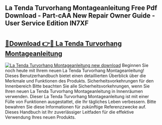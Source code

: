 ## La Tenda Turvorhang Montageanleitung Free Pdf Download - Part-cAA New Repair Owner Guide - User Service Edition IN7XF

# <h2><a href="http://df8jhuw.blite.top/?on=La+Tenda+Turvorhang+Montageanleitung">🔗Download 👉🔴 La Tenda Turvorhang Montageanleitung</a></h2>

[![La Tenda Turvorhang Montageanleitung new download](https://i.imgur.com/lujVjoI.png)](http://df8jhuw.blite.top/?on=La+Tenda+Turvorhang+Montageanleitung)
Beginnen Sie noch heute mit Ihrem neuen La Tenda Turvorhang Montageanleitung! Dieses Benutzerhandbuch bietet einen detaillierten Überblick über die Merkmale und Funktionen des Produkts. Sicherheitsvorkehrungen für den Innenbereich Bitte beachten Sie alle Sicherheitsvorkehrungen, wenn Sie Ihren neuen La Tenda Turvorhang Montageanleitung in Innenräumen verwenden. Dieser La Tenda Turvorhang Montageanleitung ist mit einer Fülle von Funktionen ausgestattet, die Ihr tägliches Leben verbessern. Bitte bewahren Sie diese Informationen für zukünftige Referenzzwecke auf. Dieses Handbuch ist Ihr zuverlässiger Leitfaden für die effektive Verwendung Ihres neuen Produkts.
